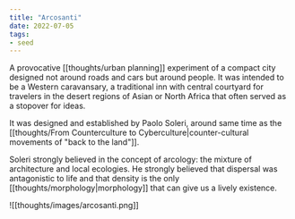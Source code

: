 ```yaml
---
title: "Arcosanti"
date: 2022-07-05
tags:
- seed
---
```


A provocative [[thoughts/urban planning]] experiment of a compact city designed not around roads and cars but around people. It was intended to be a Western caravansary, a traditional inn with central courtyard for travelers in the desert regions of Asian or North Africa that often served as a stopover for ideas.

It was designed and established by Paolo Soleri, around same time as the [[thoughts/From Counterculture to Cyberculture|counter-cultural movements of "back to the land"]].

Soleri strongly believed in the concept of arcology: the mixture of architecture and local ecologies. He strongly believed that dispersal was antagonistic to life and that density is the only [[thoughts/morphology|morphology]] that can give us a lively existence.

![[thoughts/images/arcosanti.png]]
